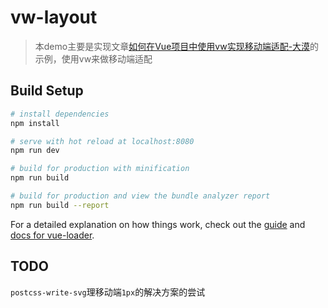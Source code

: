 # vw-layout

> 本demo主要是实现文章[如何在Vue项目中使用vw实现移动端适配-大漠](https://www.w3cplus.com/mobile/vw-layout-in-vue.html)的示例，使用vw来做移动端适配

## Build Setup

``` bash
# install dependencies
npm install

# serve with hot reload at localhost:8080
npm run dev

# build for production with minification
npm run build

# build for production and view the bundle analyzer report
npm run build --report
```

For a detailed explanation on how things work, check out the [guide](http://vuejs-templates.github.io/webpack/) and [docs for vue-loader](http://vuejs.github.io/vue-loader).

## TODO

`postcss-write-svg`理移动端`1px`的解决方案的尝试